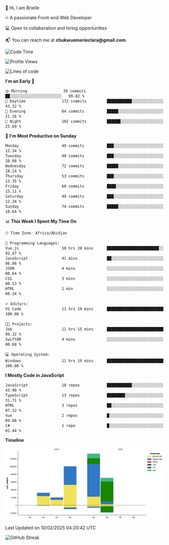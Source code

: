 <div align="left">
  <p>👋 Hi, I am Brielle</p>
  <p>🔥 A passionate Front-end Web Developer</p>
  <p>💻 Open to collaboration and hiring opportunities</p>
  <p>📬 You can reach me at <strong>chukwuemerieclara@gmail.com</strong></p>
</div>


 
 <!--START_SECTION:waka-->
![Code Time](http://img.shields.io/badge/Code%20Time-474%20hrs%2031%20mins-blue)

![Profile Views](http://img.shields.io/badge/Profile%20Views-0-blue)

![Lines of code](https://img.shields.io/badge/From%20Hello%20World%20I%27ve%20Written-290.9%20thousand%20lines%20of%20code-blue)

**I'm an Early 🐤** 

```text
🌞 Morning                39 commits          ██░░░░░░░░░░░░░░░░░░░░░░░   09.82 % 
🌆 Daytime                172 commits         ███████████░░░░░░░░░░░░░░   43.32 % 
🌃 Evening                84 commits          █████░░░░░░░░░░░░░░░░░░░░   21.16 % 
🌙 Night                  102 commits         ██████░░░░░░░░░░░░░░░░░░░   25.69 % 
```
📅 **I'm Most Productive on Sunday** 

```text
Monday                   49 commits          ███░░░░░░░░░░░░░░░░░░░░░░   12.34 % 
Tuesday                  40 commits          ███░░░░░░░░░░░░░░░░░░░░░░   10.08 % 
Wednesday                72 commits          █████░░░░░░░░░░░░░░░░░░░░   18.14 % 
Thursday                 53 commits          ███░░░░░░░░░░░░░░░░░░░░░░   13.35 % 
Friday                   60 commits          ████░░░░░░░░░░░░░░░░░░░░░   15.11 % 
Saturday                 49 commits          ███░░░░░░░░░░░░░░░░░░░░░░   12.34 % 
Sunday                   74 commits          █████░░░░░░░░░░░░░░░░░░░░   18.64 % 
```


📊 **This Week I Spent My Time On** 

```text
🕑︎ Time Zone: Africa/Abidjan

💬 Programming Languages: 
Vue.js                   10 hrs 28 mins      ███████████████████████░░   92.47 % 
JavaScript               41 mins             ██░░░░░░░░░░░░░░░░░░░░░░░   06.08 % 
JSON                     4 mins              ░░░░░░░░░░░░░░░░░░░░░░░░░   00.64 % 
CSS                      3 mins              ░░░░░░░░░░░░░░░░░░░░░░░░░   00.53 % 
HTML                     1 min               ░░░░░░░░░░░░░░░░░░░░░░░░░   00.24 % 

🔥 Editors: 
VS Code                  11 hrs 19 mins      █████████████████████████   100.00 % 

🐱‍💻 Projects: 
Job                      11 hrs 15 mins      █████████████████████████   99.32 % 
SwiftQR                  4 mins              ░░░░░░░░░░░░░░░░░░░░░░░░░   00.68 % 

💻 Operating System: 
Windows                  11 hrs 19 mins      █████████████████████████   100.00 % 
```

**I Mostly Code in JavaScript** 

```text
JavaScript               18 repos            ███████████░░░░░░░░░░░░░░   43.90 % 
TypeScript               13 repos            ████████░░░░░░░░░░░░░░░░░   31.71 % 
HTML                     3 repos             ██░░░░░░░░░░░░░░░░░░░░░░░   07.32 % 
Vue                      2 repos             █░░░░░░░░░░░░░░░░░░░░░░░░   04.88 % 
C#                       1 repo              █░░░░░░░░░░░░░░░░░░░░░░░░   02.44 % 
```



**Timeline**

![Lines of Code chart](https://raw.githubusercontent.com/Brielle28/Brielle28/main/assets/bar_graph.png)


 Last Updated on 10/02/2025 04:20:42 UTC
<!--END_SECTION:waka-->

![GitHub Streak](https://github-readme-streak-stats.herokuapp.com/?user=Brielle28)



